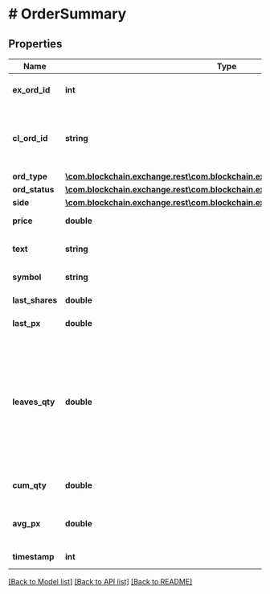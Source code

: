# # OrderSummary

## Properties

Name | Type | Description | Notes
------------ | ------------- | ------------- | -------------
**ex_ord_id** | **int** | The unique order id assigned by the exchange | [optional] 
**cl_ord_id** | **string** | Reference field provided by client. Cannot exceed 20 characters, only alphanumeric characters are allowed. | 
**ord_type** | [**\com.blockchain.exchange.rest\com.blockchain.exchange.rest.model\OrdType**](OrdType.md) |  | 
**ord_status** | [**\com.blockchain.exchange.rest\com.blockchain.exchange.rest.model\OrderStatus**](OrderStatus.md) |  | 
**side** | [**\com.blockchain.exchange.rest\com.blockchain.exchange.rest.model\Side**](Side.md) |  | 
**price** | **double** | The limit price for the order | [optional] 
**text** | **string** | The reason for rejecting the order, if applicable | [optional] 
**symbol** | **string** | Blockchain symbol identifier | 
**last_shares** | **double** | The executed quantity for the order&#39;s last fill | [optional] 
**last_px** | **double** | The executed price for the last fill | [optional] 
**leaves_qty** | **double** | For Open and Partially Filled orders this is the remaining quantity open for execution. For Canceled and Expired orders this is the quantity than was still open before cancellation/expiration. For Rejected order this is equal to orderQty. For other states this is always zero. | [optional] 
**cum_qty** | **double** | The quantity of the order which has been filled | [optional] 
**avg_px** | **double** | Calculated the Volume Weighted Average Price of all fills for this order | [optional] 
**timestamp** | **int** | Time in ms since 01/01/1970 (epoch) | [optional] 

[[Back to Model list]](../../README.md#documentation-for-models) [[Back to API list]](../../README.md#documentation-for-api-endpoints) [[Back to README]](../../README.md)


